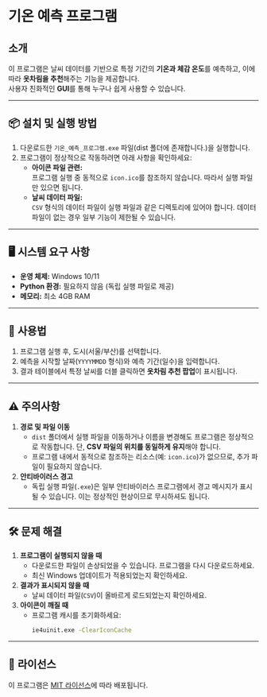 # 기온 예측 프로그램

## 소개
이 프로그램은 날씨 데이터를 기반으로 특정 기간의 **기온과 체감 온도**를 예측하고, 이에 따라 **옷차림을 추천**해주는 기능을 제공합니다.  
사용자 친화적인 **GUI**를 통해 누구나 쉽게 사용할 수 있습니다.

---

## 📦 설치 및 실행 방법
1. 다운로드한 `기온_예측_프로그램.exe` 파일(dist 폴더에 존재합니다.)을 실행합니다.
2. 프로그램이 정상적으로 작동하려면 아래 사항을 확인하세요:
   - **아이콘 파일 관련:**  
     프로그램 실행 중 동적으로 `icon.ico`를 참조하지 않습니다. 따라서 실행 파일만 있으면 됩니다.
   - **날씨 데이터 파일:**  
     `CSV` 형식의 데이터 파일이 실행 파일과 같은 디렉토리에 있어야 합니다. 데이터 파일이 없는 경우 일부 기능이 제한될 수 있습니다.

---

## 🖥️ 시스템 요구 사항
- **운영 체제:** Windows 10/11
- **Python 환경:** 필요하지 않음 (독립 실행 파일로 제공)
- **메모리:** 최소 4GB RAM

---

## 🚀 사용법
1. 프로그램 실행 후, 도시(서울/부산)를 선택합니다.
2. 예측을 시작할 날짜(`YYYYMMDD` 형식)와 예측 기간(일수)을 입력합니다.
3. 결과 테이블에서 특정 날씨를 더블 클릭하면 **옷차림 추천 팝업**이 표시됩니다.

---

## ⚠️ 주의사항
1. **경로 및 파일 이동**
   - `dist` 폴더에서 실행 파일을 이동하거나 이름을 변경해도 프로그램은 정상적으로 작동합니다. 단, **CSV 파일의 위치를 동일하게 유지**해야 합니다.
   - 프로그램 내에서 동적으로 참조하는 리소스(예: `icon.ico`)가 없으므로, 추가 파일이 필요하지 않습니다.
2. **안티바이러스 경고**
   - 독립 실행 파일(`.exe`)은 일부 안티바이러스 프로그램에서 경고 메시지가 표시될 수 있습니다. 이는 정상적인 현상이므로 무시하셔도 됩니다.

---

## 🛠️ 문제 해결
1. **프로그램이 실행되지 않을 때**
   - 다운로드한 파일이 손상되었을 수 있습니다. 프로그램을 다시 다운로드하세요.
   - 최신 Windows 업데이트가 적용되었는지 확인하세요.
2. **결과가 표시되지 않을 때**
   - 날씨 데이터 파일(`CSV`)이 올바르게 로드되었는지 확인하세요.
3. **아이콘이 깨질 때**
   - 프로그램 캐시를 초기화하세요:
     ```bash
     ie4uinit.exe -ClearIconCache
     ```

---

## 📜 라이선스
이 프로그램은 [MIT 라이선스](https://opensource.org/licenses/MIT)에 따라 배포됩니다.
